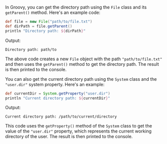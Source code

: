 In Groovy, you can get the directory path using the `File` class and its `getParent()` method. Here's an example code:

```groovy
def file = new File("path/to/file.txt")
def dirPath = file.getParent()
println "Directory path: ${dirPath}"
```

Output:
```
Directory path: path/to
```

The above code creates a new `File` object with the path `"path/to/file.txt"` and then uses the `getParent()` method to get the directory path. The result is then printed to the console.

You can also get the current directory path using the `System` class and the `"user.dir"` system property. Here's an example:

```groovy
def currentDir = System.getProperty("user.dir")
println "Current directory path: ${currentDir}"
```

Output:
```
Current directory path: /path/to/current/directory
```

This code uses the `getProperty()` method of the `System` class to get the value of the `"user.dir"` property, which represents the current working directory of the user. The result is then printed to the console.